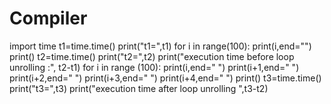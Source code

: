 # Compiler



import time
t1=time.time()
print("t1=",t1)
for i in range(100):
  print(i,end="")
print()
t2=time.time()
print("t2=",t2)
print("execution time before loop unrolling :", t2-t1)
for i in range (100):
  print(i,end=" ")
  print(i+1,end=" ")
  print(i+2,end=" ")
  print(i+3,end=" ")
  print(i+4,end=" ")
print()
t3=time.time()
print("t3=",t3)
print("execution time after loop unrolling ",t3-t2)
